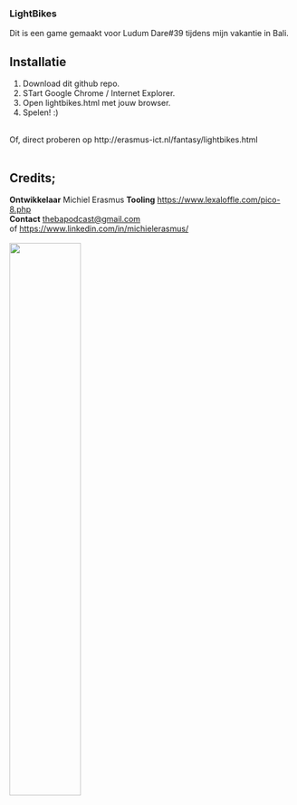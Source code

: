 ### LightBikes
Dit is een game gemaakt voor Ludum Dare#39 tijdens mijn vakantie in Bali.

Installatie
---
1. Download dit github repo. <br/>
2. STart Google Chrome / Internet Explorer. <br/>
3. Open lightbikes.html met jouw browser. <br/>
4. Spelen! :) <br/>
 <br/>
Of, direct proberen op http://erasmus-ict.nl/fantasy/lightbikes.html<br/>
<br/>

Credits;
---
**Ontwikkelaar**  Michiel Erasmus
**Tooling** https://www.lexaloffle.com/pico-8.php <br/>
**Contact** thebapodcast@gmail.com <br/>
of https://www.linkedin.com/in/michielerasmus/ <br/>
 <br/>
 <img src="https://github.com/pappavis/Fantasy-Console/blob/master/pico-8/Michiel%20Erasmus/lightbikes.gif" width="50%" hieght="50%"><br/>
